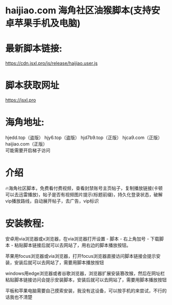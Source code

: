 # haijiao.com 海角社区油猴脚本(支持安卓苹果手机及电脑)
# 最新脚本链接: 
https://cdn.jsxl.pro/js/release/haijiao.user.js
# 脚本获取网址
https://jsxl.pro
# 海角地址: 
hjedd.top（盗版）
hjy6.top（盗版）
hjd7b9.top（正版） 
hjca9.com（正版）
haijiao.com（正版）     
可能需要开启梯子访问

# 介绍
🔥海角社区脚本，免费看付费视频，查看封禁账号主页帖子，复制播放链接(卡顿可以去迅雷播放)，帖子是否有视频图片提示(标题前缀)，持久化登录状态，破解vip播放路线，自动展开帖子，去广告，vip标识

# 安装教程:

安卓用via浏览器或x浏览器，在via浏览器打开设置 - 脚本 - 右上角加号 - 下载脚本 - 粘贴脚本链接后就可以去网站了，用右边的脚本播放按钮。

苹果用focus浏览器或via浏览器，打开focus浏览器直接访问脚本链接会提示安装，安装后就可以去网站了，需要用脚本播放按钮

windows用edge浏览器或者谷歌浏览器，浏览器扩展安装篡改猴，然后在网址栏粘贴脚本链接访问会提示安装脚本，安装后就可以去网站了，需要用脚本播放按钮

平板和苹果电脑需要自己摸索安装，我没有这设备，可以按手机的来尝试，不行的话我也不清楚
